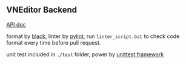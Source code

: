 ## VNEditor Backend

[API doc](doc/API.md)



format by [black](https://github.com/psf/black), linter by [pylint](https://pypi.org/project/pylint/), run `linter_script.bat` to check code format every time before pull request.

unit test included in `./test` folder, power by [unittest framework](https://docs.python.org/3/library/unittest.html)

